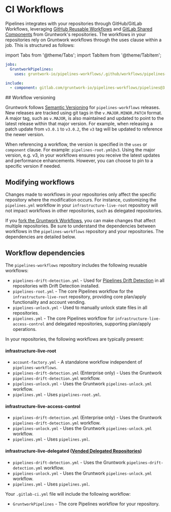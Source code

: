 # CI Workflows

Pipelines integrates with your repositories through GitHub/GitLab Workflows, leveraging [GitHub Reusable Workflows](https://docs.github.com/en/actions/sharing-automations/reusing-workflows) and [GitLab Shared Components](https://docs.gitlab.com/ee/ci/components/) from Gruntwork's repositories. The workflows in your repositories rely on Gruntwork workflows through the uses clause within a job. This is structured as follows:

import Tabs from '@theme/Tabs';
import TabItem from '@theme/TabItem';

<Tabs>
<TabItem value="GitHub" label="GitHub">

```yml
jobs:
  GruntworkPipelines:
    uses: gruntwork-io/pipelines-workflows/.github/workflows/pipelines-root.yml@v3
```

</TabItem>
<TabItem value="GitLab" label="GitLab">

```yml
include:
  - component: gitlab.com/gruntwork-io/pipelines-workflows/pipelines@3
```
</TabItem>
</Tabs>
## Workflow versioning

Gruntwork follows [Semantic Versioning](https://semver.org/) for `pipelines-workflows` releases. New releases are tracked using git tags in the `v.MAJOR.MINOR.PATCH` format. A major tag, such as `v.MAJOR`, is also maintained and updated to point to the latest release within that major version. For example, when releasing a patch update from `v3.0.1` to `v3.0.2`, the `v3` tag will be updated to reference the newer version.

When referencing a workflow, the version is specified in the `uses` or `component` clause. For example: `pipelines-root.yml@v3`. Using the major version, e.g. v3, in your workflows ensures you receive the latest updates and performance enhancements. However, you can choose to pin to a specific version if needed.

## Modifying workflows

Changes made to workflows in your repositories only affect the specific repository where the modification occurs. For instance, customizing the `pipelines.yml` workflow in your `infrastructure-live-root` repository will not impact workflows in other repositories, such as delegated repositories.

If you [fork the Gruntwork Workflows](https://docs.gruntwork.io/2.0/docs/pipelines/guides/extending-pipelines#extend-the-github-actions-workflow), you can make changes that affect multiple repositories. Be sure to understand the dependencies between workflows in the `pipelines-workflows` repository and your repositories. The dependencies are detailed below.

## Workflow dependencies

<Tabs>
<TabItem value="GitHub" label="GitHub">

The `pipelines-workflows` repository includes the following reusable workflows:

- `pipelines-drift-detection.yml` - Used for [Pipelines Drift Detection](/2.0/docs/pipelines/concepts/drift-detection) in all repositories with Drift Detection installed.
- `pipelines-root.yml` - The core Pipelines workflow for the `infrastructure-live-root` repository, providing core plan/apply functionality and account vending.
- `pipelines-unlock.yml` - Used to manually unlock state files in all repositories.
- `pipelines.yml` - The core Pipelines workflow for `infrastructure-live-access-control` and delegated repositories, supporting plan/apply operations.


In your repositories, the following workflows are typically present:

#### infrastructure-live-root

- `account-factory.yml` - A standalone workflow independent of `pipelines-workflows`.
- `pipelines-drift-detection.yml` (Enterprise only) - Uses the Gruntwork `pipelines-drift-detection.yml` workflow.
- `pipelines-unlock.yml` - Uses the Gruntwork `pipelines-unlock.yml` workflow.
- `pipelines.yml` - Uses `pipelines-root.yml`.
#### infrastructure-live-access-control

- `pipelines-drift-detection.yml` (Enterprise only) - Uses the Gruntwork `pipelines-drift-detection.yml` workflow.
- `pipelines-unlock.yml` - Uses the Gruntwork `pipelines-unlock.yml` workflow.
- `pipelines.yml` - Uses `pipelines.yml`.

#### infrastructure-live-delegated ([Vended Delegated Repositories](/2.0/docs/accountfactory/guides/delegated-repositories))

- `pipelines-drift-detection.yml` - Uses the Gruntwork `pipelines-drift-detection.yml` workflow.
- `pipelines-unlock.yml` - Uses the Gruntwork `pipelines-unlock.yml` workflow.
- `pipelines.yml` - Uses `pipelines.yml`.


</TabItem>
<TabItem value="GitLab" label="GitLab">

Your `.gitlab-ci.yml` file will include the following workflow:

- `GruntworkPipelines` - The core Pipelines workflow for your repository.

</TabItem>
</Tabs>
